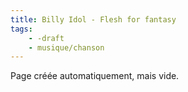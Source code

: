 ```yaml
---
title: Billy Idol - Flesh for fantasy
tags:
    - -draft
    - musique/chanson
---
```


Page créée automatiquement, mais vide.
